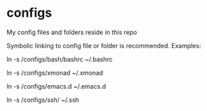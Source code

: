 # configs
My config files and folders reside in this repo

Symbolic linking to config file or folder is recommended. Examples:

ln -s /configs/bash/bashrc ~/.bashrc

ln -s /configs/xmonad ~/.xmonad

ln -s /configs/emacs.d ~/.emacs.d

ln -s /configs/ssh/ ~/.ssh
